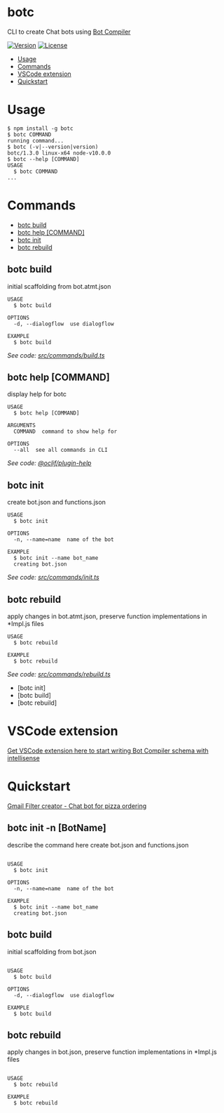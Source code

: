 botc
====

CLI to create Chat bots using [Bot Compiler](https://abhivijay96.gitbooks.io/bot-compiler/content/)

[![Version](https://img.shields.io/npm/v/botc.svg)](https://npmjs.org/package/botc)
[![License](https://img.shields.io/npm/l/botc.svg)](https://github.com/bot-compiler/botc/blob/master/package.json)

<!-- toc -->
* [Usage](#usage)
* [Commands](#commands)
* [VSCode extension ](#vs-code-extension)
* [Quickstart](#quickstart)
<!-- tocstop -->
# Usage
<!-- usage -->
```sh-session
$ npm install -g botc
$ botc COMMAND
running command...
$ botc (-v|--version|version)
botc/1.3.0 linux-x64 node-v10.0.0
$ botc --help [COMMAND]
USAGE
  $ botc COMMAND
...
```
<!-- usagestop -->
# Commands
<!-- commands -->
* [botc build](#botc-build)
* [botc help [COMMAND]](#botc-help-command)
* [botc init](#botc-init)
* [botc rebuild](#botc-rebuild)

## botc build

initial scaffolding from bot.atmt.json

```
USAGE
  $ botc build

OPTIONS
  -d, --dialogflow  use dialogflow

EXAMPLE
  $ botc build
```

_See code: [src/commands/build.ts](https://github.com/bot-compiler/botc/blob/v1.3.0/src/commands/build.ts)_

## botc help [COMMAND]

display help for botc

```
USAGE
  $ botc help [COMMAND]

ARGUMENTS
  COMMAND  command to show help for

OPTIONS
  --all  see all commands in CLI
```

_See code: [@oclif/plugin-help](https://github.com/oclif/plugin-help/blob/v1.2.1/src/commands/help.ts)_

## botc init

create bot.json and functions.json

```
USAGE
  $ botc init

OPTIONS
  -n, --name=name  name of the bot

EXAMPLE
  $ botc init --name bot_name
  creating bot.json
```

_See code: [src/commands/init.ts](https://github.com/bot-compiler/botc/blob/v1.3.0/src/commands/init.ts)_

## botc rebuild

apply changes in bot.atmt.json, preserve function implementations in *Impl.js files

```
USAGE
  $ botc rebuild

EXAMPLE
  $ botc rebuild
```

_See code: [src/commands/rebuild.ts](https://github.com/bot-compiler/botc/blob/v1.3.0/src/commands/rebuild.ts)_
<!-- commandsstop -->
* [botc init]
* [botc build]
* [botc rebuild]

# VSCode extension 
[Get VSCode extension here to start writing Bot Compiler schema with intellisense](https://marketplace.visualstudio.com/items?itemName=abhivijay96.bot-compiler-schema-support)

# Quickstart
[Gmail Filter creator - Chat bot for pizza ordering](https://abhivijay96.gitbooks.io/bot-compiler/content/chapter1/example.html)

## botc init -n [BotName]

describe the command here
create bot.json and functions.json
```

USAGE
  $ botc init

OPTIONS
  -n, --name=name  name of the bot

EXAMPLE
  $ botc init --name bot_name
  creating bot.json
```

## botc build
initial scaffolding from bot.json
```

USAGE
  $ botc build

OPTIONS
  -d, --dialogflow  use dialogflow

EXAMPLE
  $ botc build
```

## botc rebuild
apply changes in bot.json, preserve function implementations in *Impl.js files
```

USAGE
  $ botc rebuild

EXAMPLE
  $ botc rebuild
```
